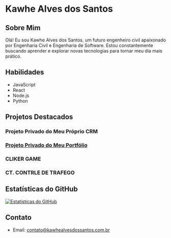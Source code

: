 # Kawhe Alves dos Santos

## Sobre Mim

Olá! Eu sou Kawhe Alves dos Santos, um futuro engenheiro civil apaixonado por Engenharia Civil e Engenharia de Software. Estou constantemente buscando aprender e explorar novas tecnologias para tornar meu dia mais prático.

## Habilidades

- JavaScript
- React
- Node.js
- Python

## Projetos Destacados

### Projeto Privado do Meu Próprio CRM

### [Projeto Privado do Meu Portfólio](https://kawhealvesdossantos.com.br)

### CLIKER GAME

### CT. CONTRLE DE TRAFEGO

## Estatísticas do GitHub

[![Estatísticas do GitHub](https://github-readme-stats.vercel.app/api?username=code-Kawhe&show_icons=true&theme=radical)](https://github.com/code-Kawhe)

## Contato

- Email: [contato@kawhealvesdossantos.com.br](mailto:contato@kawhealvesdossantos.com.br)

